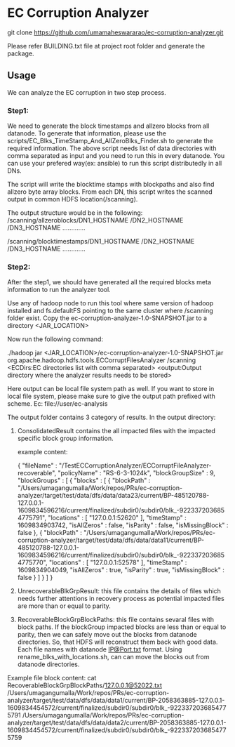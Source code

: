 # EC Corruption Analyzer

git clone https://github.com/umamaheswararao/ec-corruption-analyzer.git

Please refer BUILDING.txt file at project root folder and generate the package.

## Usage

We can analyze the EC corruption in two step process.

### Step1: 
We need to generate the block timestamps and allzero blocks from all datanode.
To generate that information, please use the scripts/EC_Blks_TimeStamp_And_AllZeroBlks_Finder.sh to generate the required information.
The above script needs list of data directories with comma separated as input and you need to run this in every datanode. 
You can use your prefered way(ex: ansible) to run this script distributedly in all DNs.

The script will write the blocktime stamps with blockpaths and also find allzero byte array blocks. From each DN, this script writes the scanned output in common HDFS location(/scanning).

The output structure would be in the following:
   /scanning/allzeroblocks/DN1_HOSTNAME
                          /DN2_HOSTNAME
                          /DN3_HOSTNAME 
                          .............
                          
   /scanning/blocktimestamps/DN1_HOSTNAME
                            /DN2_HOSTNAME
                            /DN3_HOSTNAME 
                            .............

### Step2:
After the step1, we should have generated all the required blocks meta information to run the analyzer tool.

Use any of hadoop node to run this tool where same version of hadoop installed and fs.defaultFS pointing to the same cluster where /scanning folder exist.
Copy the ec-corruption-analyzer-1.0-SNAPSHOT.jar to a directory <JAR_LOCATION>

Now run the following command:

./hadoop jar <JAR_LOCATION>/ec-corruption-analyzer-1.0-SNAPSHOT.jar org.apache.hadoop.hdfs.tools.ECCorruptFilesAnalyzer /scanning <ECDirs:EC directories list with comma separated> <output:Output directory where the analyzer results needs to be stored>
  
Here output can be local file system path as well. If you want to store in local file system, please make sure to give the output path prefixed with scheme. Ec: file://user/ec-analysis

The output folder contains 3 category of results. 
In the output directory:
1. ConsolidatedResult contains the all impacted files with the impacted specific block group information.
   
   example content:
   
   {
  "fileName" : "/TestECCorruptionAnalyzer/ECCorruptFileAnalyzer-recoverable",
  "policyName" : "RS-6-3-1024k",
  "blockGroupSize" : 9,
  "blockGroups" : [ {
    "blocks" : [ {
      "blockPath" : "/Users/umagangumalla/Work/repos/PRs/ec-corruption-analyzer/target/test/data/dfs/data/data23/current/BP-485120788-127.0.0.1-1609834596216/current/finalized/subdir0/subdir0/blk_-9223372036854775791",
      "locations" : [ "127.0.0.1:52620" ],
      "timeStamp" : 1609834903742,
      "isAllZeros" : false,
      "isParity" : false,
      "isMissingBlock" : false
    }, {
      "blockPath" : "/Users/umagangumalla/Work/repos/PRs/ec-corruption-analyzer/target/test/data/dfs/data/data11/current/BP-485120788-127.0.0.1-1609834596216/current/finalized/subdir0/subdir0/blk_-9223372036854775770",
      "locations" : [ "127.0.0.1:52578" ],
      "timeStamp" : 1609834904049,
      "isAllZeros" : true,
      "isParity" : true,
      "isMissingBlock" : false
    } ]
  } ]
}

2. UnrecoverableBlkGrpResult: this file contains the details of files which needs further attentions in recovery process as potential impacted files are more than or equal to parity.

3. RecoverableBlockGrpBlockPaths: this file contains sevaral files with block paths. If the blockGroup impacted blocks are less than or equal to parity, then we can safely move out the blocks from datanode directories. So, that HDFS will reconstruct them back with good data. Each file names with datanode IP@Port.txt format. Using rename_blks_with_locations.sh, can can move the blocks out from datanode directories.

Example file block content:
cat RecoverableBlockGrpBlockPaths/127.0.0.1@52022.txt
/Users/umagangumalla/Work/repos/PRs/ec-corruption-analyzer/target/test/data/dfs/data/data1/current/BP-2058363885-127.0.0.1-1609834454572/current/finalized/subdir0/subdir0/blk_-9223372036854775791
/Users/umagangumalla/Work/repos/PRs/ec-corruption-analyzer/target/test/data/dfs/data/data2/current/BP-2058363885-127.0.0.1-1609834454572/current/finalized/subdir0/subdir0/blk_-9223372036854775759




